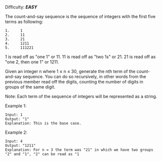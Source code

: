 Difficulty: ***EASY***

The count-and-say sequence is the sequence of integers with the first five terms as following:

    1.     1
    2.     11
    3.     21
    4.     1211
    5.     111221
    
1 is read off as "one 1" or 11.
11 is read off as "two 1s" or 21.
21 is read off as "one 2, then one 1" or 1211.

Given an integer n where 1 ≤ n ≤ 30, generate the nth term of the count-and-say sequence. You can do so recursively, in other words from the previous member read off the digits, counting the number of digits in groups of the same digit.

Note: Each term of the sequence of integers will be represented as a string.

Example 1:

    Input: 1
    Output: "1"
    Explanation: This is the base case.
    
Example 2:

    Input: 4
    Output: "1211"
    Explanation: For n = 3 the term was "21" in which we have two groups "2" and "1", "2" can be read as "1